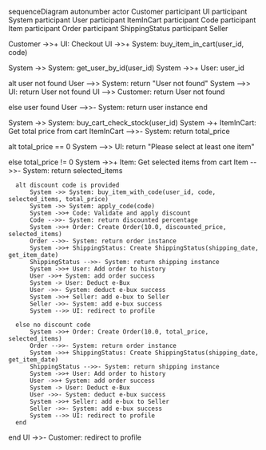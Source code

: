 sequenceDiagram
  autonumber
  actor Customer
  participant UI
  participant System
  participant User
  participant ItemInCart
  participant Code
  participant Item
  participant Order
  participant ShippingStatus
  participant Seller

  Customer ->>+ UI: Checkout
  UI ->>+ System: buy_item_in_cart(user_id, code)
  
  System ->> System: get_user_by_id(user_id)
  System ->>+ User: user_id

  alt user not found
      User -->> System: return "User not found"
      System -->> UI: return User not found 
      UI -->> Customer: return User not found 

  else user found
      User -->>- System: return user instance
  end

  System ->> System: buy_cart_check_stock(user_id)
  System ->+ ItemInCart: Get total price from cart
  ItemInCart -->>- System: return total_price

  alt total_price == 0
      System -->> UI: return "Please select at least one item"

  else total_price != 0
      System ->>+ Item: Get selected items from cart
      Item -->>- System: return selected_items
      
      alt discount code is provided
          System ->> System: buy_item_with_code(user_id, code, selected_items, total_price)
          System ->> System: apply_code(code)
          System ->>+ Code: Validate and apply discount
          Code -->>- System: return discounted percentage
          System ->>+ Order: Create Order(10.0, discounted_price, selected_items)
          Order -->>- System: return order instance
          System ->>+ ShippingStatus: Create ShippingStatus(shipping_date, get_item_date)
          ShippingStatus -->>- System: return shipping instance
          System ->>+ User: Add order to history
          User ->>+ System: add order success
          System -> User: Deduct e-Bux
          User ->>- System: deduct e-bux success
          System ->>+ Seller: add e-bux to Seller
          Seller ->>- System: add e-bux success
          System -->> UI: redirect to profile
          
      else no discount code
          System ->>+ Order: Create Order(10.0, total_price, selected_items)
          Order -->>- System: return order instance
          System ->>+ ShippingStatus: Create ShippingStatus(shipping_date, get_item_date)
          ShippingStatus -->>- System: return shipping instance
          System ->>+ User: Add order to history
          User ->>+ System: add order success
          System -> User: Deduct e-Bux
          User ->>- System: deduct e-bux success
          System ->>+ Seller: add e-bux to Seller
          Seller ->>- System: add e-bux success
          System -->> UI: redirect to profile
      end
  end
  UI ->>- Customer: redirect to profile
